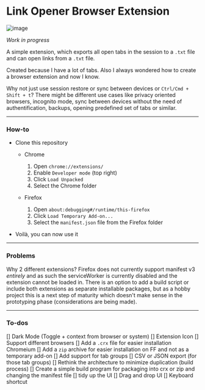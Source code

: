 # Link Opener Browser Extension

![image](https://github.com/user-attachments/assets/4f0d8dd1-a095-46d6-972b-151f50503d1a)

_Work in progress_

A simple extension, which exports all open tabs in the session to a `.txt` file and can open links from a `.txt` file.

Created because I have a lot of tabs. Also I always wondered how to create a browser extension and now I know.

Why not just use session restore or sync between devices or `Ctrl/Cmd + Shift + t`? There might be different use cases like privacy oriented browsers, incognito mode, sync between devices without the need of authentification, backups, opening predefined set of tabs or similar.

---

### How-to

-   Clone this repository

    -   Chrome

        1.  Open `chrome://extensions/`
        1.  Enable `Developer mode` (top right)
        1.  Click `Load Unpacked`
        1.  Select the Chrome folder

    -   Firefox
        1.  Open `about:debugging#/runtime/this-firefox`
        1.  Click `Load Temporary Add-on...`
        1.  Select the `manifest.json` file from the Firefox folder

-   Voilà, you can now use it

---

### Problems

Why 2 different extensions? Firefox does not currently support manifest v3 _entirely_ and as such the serviceWorker is currently disabled and the extension cannot be loaded in. There is an option to add a build script or include both extensions as separate installable packages, but as a hobby project this is a next step of maturity which doesn't make sense in the prototyping phase (considerations are being made).

---

### To-dos

[]   Dark Mode (Toggle + context from browser or system)
[]   Extension Icon
[]   Support different browsers
[]   Add a `.crx` file for easier installation Chromeium
[]   Add a `zip` archive for easier installation on FF and not as a temporary add-on
[]   Add support for tab groups
[]   CSV or JSON export (for those tab groups)
[]   Rethink the architecture to minimize duplication (build process)
[]   Create a simple build program for packaging into crx or zip and changing the manifest file
[]   tidy up the UI
[]   Drag and drop UI
[]   Keyboard shortcut
